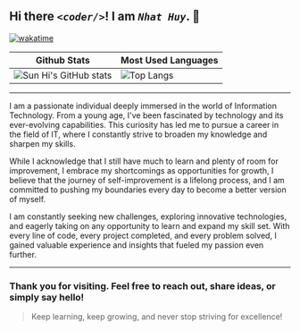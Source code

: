 ## Hi there _```<coder/>```_! I am _```Nhat Huy```_. 👋
[![wakatime](https://wakatime.com/badge/user/cb3ef05e-4157-461c-8e91-cb55f98d490b.svg)](https://wakatime.com/@cb3ef05e-4157-461c-8e91-cb55f98d490b)

| Github Stats  | Most Used Languages |
| ------------- | ------------- |
| ![Sun Hi's GitHub stats](https://github-readme-stats.vercel.app/api?username=iamSunHi&theme=dracula)  | ![Top Langs](https://github-readme-stats.vercel.app/api/top-langs/?username=iamSunHi&langs_count=8&layout=compact&theme=dracula) |

---
I am a passionate individual deeply immersed in the world of Information Technology. From a young age, I've been fascinated by technology and its ever-evolving capabilities. This curiosity has led me to pursue a career in the field of IT, where I constantly strive to broaden my knowledge and sharpen my skills.

While I acknowledge that I still have much to learn and plenty of room for improvement, I embrace my shortcomings as opportunities for growth, I believe that the journey of self-improvement is a lifelong process, and I am committed to pushing my boundaries every day to become a better version of myself.

I am constantly seeking new challenges, exploring innovative technologies, and eagerly taking on any opportunity to learn and expand my skill set. With every line of code, every project completed, and every problem solved, I gained valuable experience and insights that fueled my passion even further.

---
### Thank you for visiting. Feel free to reach out, share ideas, or simply say hello!

> Keep learning, keep growing, and never stop striving for excellence!

<!--
**iamSunHi/iamSunHi** is a ✨ _special_ ✨ repository because its `README.md` (this file) appears on your GitHub profile.

Here are some ideas to get you started:

- 🔭 I’m currently working on ...
- 🌱 I’m currently learning ...
- 👯 I’m looking to collaborate on ...
- 🤔 I’m looking for help with ...
- 💬 Ask me about ...
- 📫 How to reach me: ...
- 😄 Pronouns: ...
- ⚡ Fun fact: ...
-->
